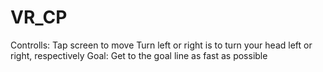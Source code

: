 # VR_CP
Controlls: 
Tap screen to move
Turn left or right is to turn your head left or right, respectively
Goal:
Get to the goal line as fast as possible
